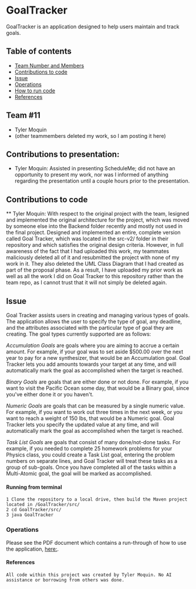 # GoalTracker
GoalTracker is an application designed to help users maintain and track goals.
## Table of contents
* [Team Number and Members](#Team-#11)
* [Contributions to code](#Contributions-to-code)
* [Issue](#Issue)
* [Operations](#Operations)
* [How to run code](#How-to-run-code)
* [References](#References)
## Team #11
* Tyler Moquin
* (other teammembers deleted my work, so I am posting it here)

## Contributions to presentation:
* Tyler Moquin: Assisted in presenting ScheduleMe; did not have an opportunity to present my work, nor was I informed of anything regarding the presentation until a couple hours prior to the presentation.

## Contributions to code
** Tyler Moquin: With respect to the original project with the team, Iesigned and implemented the original architecture for the project, which was moved by someone else into the Backend folder recently and mostly not used in the final project. Designed and implemented an entire, complete version called Goal Tracker, which was located in the src-v2/ folder in their repository and which satisfies the original design criteria. However, in full awareness of the fact that I had uploaded this work, my teammates maliciously deleted all of it and resubmitted the project with none of my work in it. They also deleted the UML Class Diagram that I had created as part of the proposal phase.  As a result, I have uploaded my prior work as well as all the work I did on Goal Tracker to this repository rather than the team repo, as I cannot trust that it will not simply be deleted again.

## Issue
Goal Tracker assists users in creating and managing various types of goals. The application allows the user to specify the type of goal, any deadline, and the attributes associated with the particular type of goal they are creating. The goal types currently supported are as follows:

*Accumulation Goals* are goals where you are aiming to accrue a certain amount. For example, if your goal was to set aside $500.00 over the next year to pay for a new synthesizer, that would be an Accumulation goal. Goal Tracker lets you add amounts towards your target at any time, and will automatically mark the goal as accomplished when the target is reached.
 
*Binary Goals* are goals that are either done or not done. For example, if you want to visit the Pacific Ocean some day, that would be a Binary goal, since you've either done it or you haven't.

*Numeric Goals* are goals that can be measured by a single numeric value. For example, if you want to work out three times in the next week, or you want to reach a weight of 150 lbs, that would be a Numeric goal. Goal Tracker lets you specify the updated value at any time, and will automatically mark the goal as accomplished when the target is reached.

*Task List Goals* are goals that consist of many done/not-done tasks. For example, if you needed to complete 25 homework problems for your Physics class, you could create a Task List goal, entering the problem numbers on separate lines, and Goal Tracker will treat these tasks as a group of sub-goals. Once you have completed all of the tasks within a Multi-Atomic goal, the goal will be marked as accomplished.


#### Running from terminal
```
1 Clone the repository to a local drive, then build the Maven project located in /GoalTracker/src/
2 cd GoalTracker/src/
3 java GoalTracker

```
### Operations
Please see the PDF document which contains a run-through of how to use the application, [here:](https://github.com/plusplusminusminus/CS151-GoalTracker/blob/172e191bd651d99213495b667d52b1b6df08e3e9/20230509%20Tyler%20Moquin%20-%20CS151%20Final%20Project.pdf).

#### References
```
All code within this project was created by Tyler Moquin. No AI assistance or borrowing from others was done.




